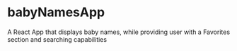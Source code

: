 # babyNamesApp
A React App that displays baby names, while providing user with a Favorites section and searching capabilities
